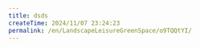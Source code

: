```yaml
---
title: dsds
createTime: 2024/11/07 23:24:23
permalink: /en/LandscapeLeisureGreenSpace/o9TQQtYI/
---
```

